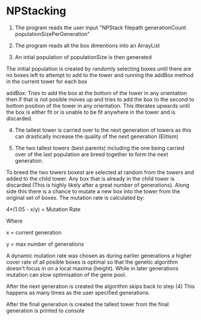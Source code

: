 # NPStacking
1. The program reads the user input "NPStack filepath generationCount populationSizePerGeneration"

2. The program reads all the box dimentions into an ArrayList

3. An intial population of populationSize is then generated 

The initial population is created by randomly selecting boxes until there are no boxes left to attempt to add to the tower and     running the addBox method in the current tower for each box

addBox: Tries to add the box at the bottom of the tower in any orientation then if that is not posible moves up and tries           to add the box to the second to bottom position of the tower in any orientation. This itterates upwards until the box               is either fit or is unable to be fit anywhere in the tower and is discarded.


4. The tallest tower is carried over to the next generation of towers as this can drastically increase the quality of the next generation (Elitism)

5. The two tallest towers (best parents) including the one being carried over of the last population are breed together to form the next generation.

To breed the two towers boxest are selected at random from the towers and added to the child tower. Any box that is already in the child tower is discarded (This is highly likely after a great number of generations). Along side this there is a chance to mutate a new box into the tower from the original set of boxes. The mutation rate is calculated by:

4*(1.05 - x/y) = Mutation Rate

Where 

x = current generation

y = max number of generations

A dynamic mutation rate was chosen as during earlier generations a higher cover rate of all posible boxes is optimal so that the genetic algorithm doesn't focus in on a local maxima (height). While in later generations mutation can slow optimisation of the gene pool.

After the next generation is created the algorithm skips back to step (4) This happens as many times as the user specified generations.

After the final generation is created the tallest tower from the final generation is printed to console
